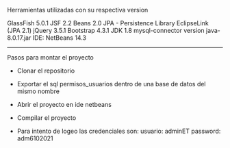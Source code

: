 Herramientas utilizadas con su respectiva version

GlassFish 5.0.1
JSF 2.2
Beans 2.0
JPA - Persistence Library EclipseLink (JPA 2.1)
jQuery 3.5.1
Bootstrap 4.3.1
JDK 1.8
mysql-connector version java-8.0.17.jar
IDE: NetBeans 14.3

-------------------------------------------------------------------------------------
Pasos para montar el proyecto

- Clonar el repositorio

- Exportar el sql permisos_usuarios dentro de una base de datos del mismo nombre

- Abrir el proyecto en ide netbeans

- Compilar el proyecto

- Para intento de logeo las credenciales son:
	usuario: adminET
	password: adm6102021
